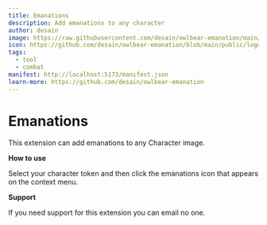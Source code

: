 ```yaml
---
title: Emanations
description: Add emanations to any character
author: desain
image: https://raw.githubusercontent.com/desain/owlbear-emanation/main/docs/header.jpg
icon: https://github.com/desain/owlbear-emanation/blob/main/public/logo.png
tags:
  - tool
  - combat
manifest: http://localhost:5173/manifest.json
learn-more: https://github.com/desain/owlbear-emanation
---
```


# Emanations

This extension can add emanations to any Character image.

**How to use**

Select your character token and then click the emanations icon that appears on the context menu.

**Support**

If you need support for this extension you can email no one.
